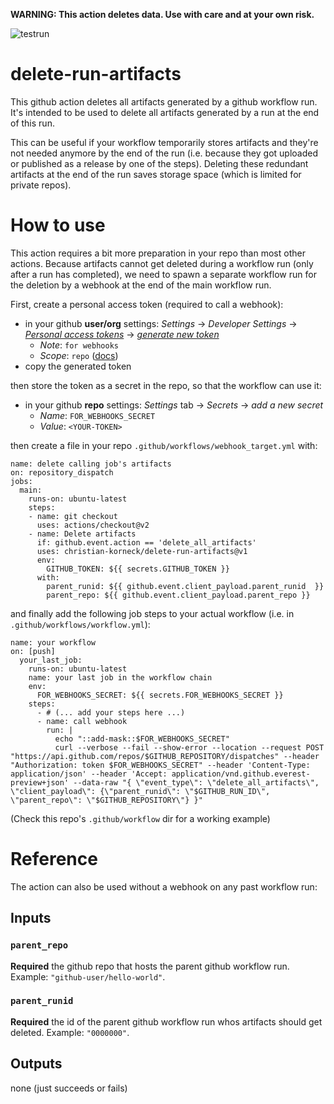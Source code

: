 **WARNING: This action deletes data. Use with care and at your own risk.**

![testrun](https://github.com/christian-korneck/delete-run-artifacts-action/workflows/testrun/badge.svg)

# delete-run-artifacts

This github action deletes all artifacts generated by a github workflow run. It's intended to be used to delete all artifacts generated by a run at the end of this run.

This can be useful if your workflow temporarily stores artifacts and they're not needed anymore by the end of the run (i.e. because they got uploaded or published as a release by one of the steps). Deleting these redundant artifacts at the end of the run saves storage space (which is limited for private repos).

# How to use

This action requires a bit more preparation in your repo than most other actions. Because artifacts cannot get deleted during a workflow run (only after a run has completed), we need to spawn a separate workflow run for the deletion by a webhook at the end of the main workflow run.

First, create a personal access token (required to call a webhook):

- in your github **user/org** settings: *Settings* -> *Developer Settings* -> *[Personal access tokens](https://github.com/settings/tokens)* -> *[generate new token](https://github.com/settings/tokens/new)*
  - *Note*: `for webhooks`
  - *Scope*: `repo` ([docs](https://developer.github.com/apps/building-oauth-apps/understanding-scopes-for-oauth-apps/))
- copy the generated token

then store the token as a secret in the repo, so that the workflow can use it:

- in your github **repo** settings: *Settings* tab -> *Secrets* -> *add a new secret*
  - *Name*: `FOR_WEBHOOKS_SECRET`
  - *Value*: `<YOUR-TOKEN>`

then create a file in your repo `.github/workflows/webhook_target.yml` with:

```
name: delete calling job's artifacts
on: repository_dispatch
jobs:
  main:
    runs-on: ubuntu-latest
    steps:
    - name: git checkout
      uses: actions/checkout@v2
    - name: Delete artifacts
      if: github.event.action == 'delete_all_artifacts'
      uses: christian-korneck/delete-run-artifacts@v1
      env:
        GITHUB_TOKEN: ${{ secrets.GITHUB_TOKEN }}
      with:
        parent_runid: ${{ github.event.client_payload.parent_runid  }}
        parent_repo: ${{ github.event.client_payload.parent_repo }}
```

and finally add the following job steps to your actual workflow (i.e. in `.github/workflows/workflow.yml`):

```
name: your workflow
on: [push]
  your_last_job:
    runs-on: ubuntu-latest
    name: your last job in the workflow chain
    env:
      FOR_WEBHOOKS_SECRET: ${{ secrets.FOR_WEBHOOKS_SECRET }}
    steps:
      - # (... add your steps here ...)
      - name: call webhook
        run: |
          echo "::add-mask::$FOR_WEBHOOKS_SECRET"
          curl --verbose --fail --show-error --location --request POST "https://api.github.com/repos/$GITHUB_REPOSITORY/dispatches" --header "Authorization: token $FOR_WEBHOOKS_SECRET" --header 'Content-Type: application/json' --header 'Accept: application/vnd.github.everest-preview+json' --data-raw "{ \"event_type\": \"delete_all_artifacts\", \"client_payload\": {\"parent_runid\": \"$GITHUB_RUN_ID\", \"parent_repo\": \"$GITHUB_REPOSITORY\"} }"
```

(Check this repo's `.github/workflow` dir for a working example)

# Reference

The action can also be used without a webhook on any past workflow run: 

## Inputs

### `parent_repo`

**Required** the github repo that hosts the parent github workflow run. Example: `"github-user/hello-world"`.

### `parent_runid`

**Required** the id of the parent github workflow run whos artifacts should get deleted. Example: `"0000000"`.


## Outputs

none (just succeeds or fails)

